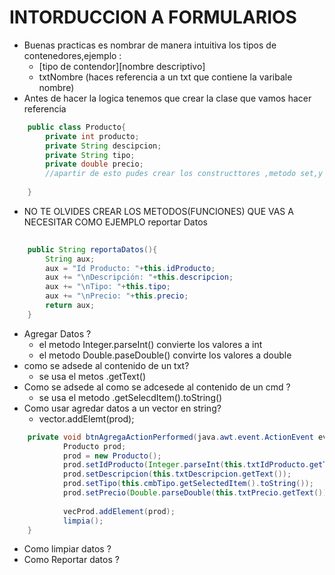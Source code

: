 # INTORDUCCION A FORMULARIOS
- Buenas practicas es  nombrar de manera intuitiva los tipos de contenedores,ejemplo :
  - [tipo de contendor][nombre descriptivo]
  - txtNombre (haces referencia a un txt que contiene la varibale nombre)
- Antes de hacer la logica tenemos que crear la clase que vamos hacer referencia
```java
    public class Producto{
        private int producto;
        private String descipcion;
        private String tipo;
        private double precio;
        //apartir de esto pudes crear los constructtores ,metodo set,y get de manera mas eficiente con el ID  que estes usando
        
    }

```
- NO TE OLVIDES CREAR LOS METODOS(FUNCIONES) QUE VAS A NECESITAR COMO EJEMPLO reportar Datos
```java
    
    public String reportaDatos(){
        String aux;
        aux = "Id Producto: "+this.idProducto;
        aux += "\nDescripción: "+this.descripcion;
        aux += "\nTipo: "+this.tipo;
        aux += "\nPrecio: "+this.precio;
        return aux;
    }
```
- Agregar Datos ?
  - el metodo Integer.parseInt() convierte los valores a int
  - el metodo Double.paseDouble() convirte los valores a double
- como se adsede al contenido de un txt?
    - se usa el metos .getText()
 - Como se adsede al como se adcesede al contenido de un cmd ?
    - se usa el metodo .getSelecdItem().toString()
 - Como usar agredar datos a  un vector en string?
    -   vector.addElemt(prod);

```java 
    private void btnAgregaActionPerformed(java.awt.event.ActionEvent evt) {                                          
            Producto prod;
            prod = new Producto();
            prod.setIdProducto(Integer.parseInt(this.txtIdProducto.getText()));//covertiendo a entero un txt
            prod.setDescripcion(this.txtDescripcion.getText());
            prod.setTipo(this.cmbTipo.getSelectedItem().toString());
            prod.setPrecio(Double.parseDouble(this.txtPrecio.getText()));
            
            vecProd.addElement(prod);
            limpia();
    }    
```

- Como limpiar datos ?
- Como Reportar datos ?
